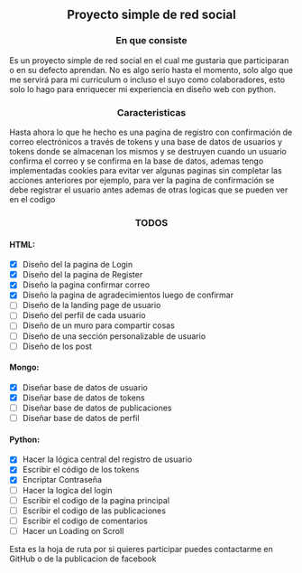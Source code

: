 ## <center>Proyecto simple de red social</center> 

### <center> En que consiste </center>

Es un proyecto simple de red social en el cual me gustaria que participaran o en su defecto aprendan. No es algo serio hasta el momento, solo algo que me servirá para mi curriculum o incluso el suyo como colaboradores, esto solo lo hago para enriquecer mi experiencia en diseño web con python.

### <center> Caracteristicas </center>

Hasta ahora lo que he hecho es una pagina de registro con confirmación de correo electrónicos a través de tokens y una base de datos de usuarios y tokens donde se almacenan los mismos y se destruyen cuando un usuario confirma el correo y se confirma en la base de datos, ademas tengo implementadas cookies para evitar ver algunas paginas sin completar las acciones anteriores por ejemplo, para ver la pagina de confirmación se debe registrar el usuario antes ademas de otras logicas que se pueden ver en el codigo 

### <center> TODOS </center>
#### HTML:
- [x] Diseño del la pagina de Login
- [x] Diseño del la pagina de Register
- [x] Diseño la pagina confirmar correo
- [x] Diseño la pagina de agradecimientos luego de confirmar
- [ ]  Diseño de la landing page de usuario
- [ ] Diseño del perfil de cada usuario
- [ ] Diseño de un muro para compartir cosas 
- [ ]  Diseño de una sección personalizable de usuario
- [ ]  Diseño de los post 

#### Mongo:
- [x]  Diseñar base de datos de usuario
- [x]  Diseñar base de datos de tokens
- [ ] Diseñar base de datos de publicaciones
- [ ] Diseñar base de datos de perfil

#### Python:
- [x] Hacer la lógica central del registro de usuario
- [x] Escribir el código de los tokens
- [x] Encriptar Contraseña
- [ ] Hacer la logica del login 
- [ ] Escribir el codigo de la pagina principal
- [ ] Escribir el codigo de las publicaciones
- [ ] Escribir el codigo de comentarios
- [ ] Hacer un Loading on Scroll

Esta es la hoja de ruta por si quieres participar puedes contactarme en GitHub o de la publicacion de facebook
